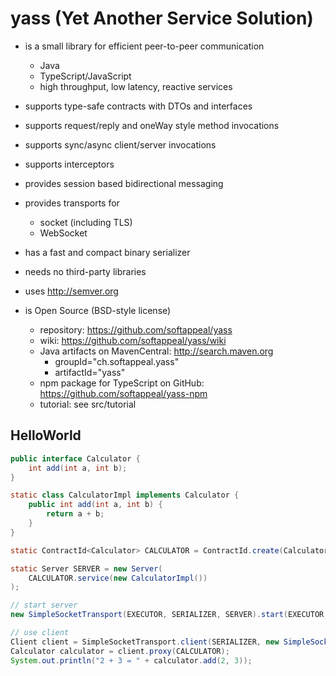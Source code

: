 # yass (Yet Another Service Solution)

* is a small library for efficient peer-to-peer communication
  * Java
  * TypeScript/JavaScript
  * high throughput, low latency, reactive services

* supports type-safe contracts with DTOs and interfaces

* supports request/reply and oneWay style method invocations

* supports sync/async client/server invocations

* supports interceptors

* provides session based bidirectional messaging

* provides transports for
  * socket (including TLS)
  * WebSocket

* has a fast and compact binary serializer

* needs no third-party libraries

* uses http://semver.org

* is Open Source (BSD-style license)
  * repository: https://github.com/softappeal/yass
  * wiki: https://github.com/softappeal/yass/wiki
  * Java artifacts on MavenCentral: http://search.maven.org
    * groupId="ch.softappeal.yass"
    * artifactId="yass"
  * npm package for TypeScript on GitHub: https://github.com/softappeal/yass-npm
  * tutorial: see src/tutorial

## HelloWorld

```java
public interface Calculator {
    int add(int a, int b);
}

static class CalculatorImpl implements Calculator {
    public int add(int a, int b) {
        return a + b;
    }
}

static ContractId<Calculator> CALCULATOR = ContractId.create(Calculator.class, 0, METHOD_MAPPER_FACTORY);

static Server SERVER = new Server(
    CALCULATOR.service(new CalculatorImpl())
);

// start server
new SimpleSocketTransport(EXECUTOR, SERIALIZER, SERVER).start(EXECUTOR, new SimpleSocketBinder(ADDRESS));

// use client
Client client = SimpleSocketTransport.client(SERIALIZER, new SimpleSocketConnector(ADDRESS));
Calculator calculator = client.proxy(CALCULATOR);
System.out.println("2 + 3 = " + calculator.add(2, 3));
```
